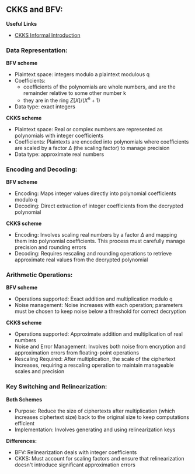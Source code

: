 ## CKKS and BFV:

**Useful Links**
- [CKKS Informal Introduction](https://blog.openmined.org/ckks-explained-part-1-simple-encoding-and-decoding/) 

### Data Representation:
**BFV scheme**
- Plaintext space: integers modulo a plaintext modulous q
- Coefficients:  
    - coefficients of the polynomials are whole numbers, and are the remainder relative to some other number k
    - they are in the ring $Z[X] / (X^n + 1)$
- Data type: exact integers

**CKKS scheme**
- Plaintext space: Real or complex numbers are represented as polynomials with integer coefficients
- Coefficients: Plaintexts are encoded into polynomials where coefficients are scaled by a factor $\Delta$ (the scaling factor) to manage precision
- Data type: approximate real numbers


### Encoding and Decoding:
**BFV scheme**
- Encoding: Maps integer values directly into polynomial coefficients modulo q
- Decoding: Direct extraction of integer coefficients from the decrypted polynomial

**CKKS scheme**
- Encoding: Involves scaling real numbers by a factor $\Delta$ and mapping them into polynomial coefficients. This process must carefully manage precision and rounding errors
- Decoding: Requires rescaling and rounding operations to retrieve approximate real values from the decrypted polynomial

### Arithmetic Operations:
**BFV scheme**
- Operations supported: Exact addition and multiplication modulo q
- Noise management: Noise increases with each operation; parameters must be chosen to keep noise below a threshold for correct decryption

**CKKS scheme**
- Operations supported: Approximate addition and multiplication of real numbers
- Noise and Error Management: Involves both noise from encryption and approximation errors from floating-point operations
- Rescaling Required: After multiplication, the scale of the ciphertext increases, requiring a rescaling operation to maintain manageable scales and precision

###  Key Switching and Relinearization:

**Both Schemes**
- Purpose: Reduce the size of ciphertexts after multiplication (which increases ciphertext size) back to the original size to keep computations efficient
- Implementation: Involves generating and using relinearization keys

**Differences:**
- BFV: Relinearization deals with integer coefficients
- CKKS: Must account for scaling factors and ensure that relinearization doesn't introduce significant approximation errors
